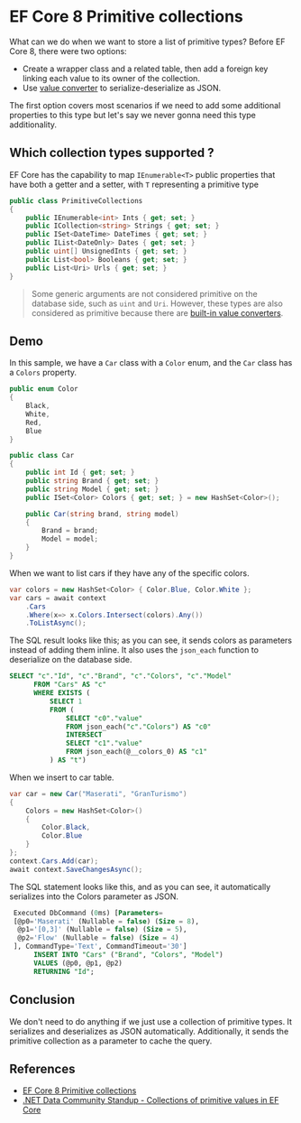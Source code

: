 # EF Core 8 Primitive collections

What can we do when we want to store a list of primitive types? Before EF Core 8, there were two options:

- Create a wrapper class and a related table, then add a foreign key linking each value to its owner of the collection.
- Use [value converter](https://learn.microsoft.com/en-us/ef/core/modeling/value-conversions) to serialize-deserialize as JSON.

The first option covers most scenarios if we need to add some additional properties to this type but let's say we never gonna need this type additionality. 

## Which collection types supported ?

EF Core has the capability to map `IEnumerable<T>` public properties that have both a getter and a setter, with `T` representing a primitive type

```csharp
public class PrimitiveCollections
{
    public IEnumerable<int> Ints { get; set; }
    public ICollection<string> Strings { get; set; }
    public ISet<DateTime> DateTimes { get; set; }
    public IList<DateOnly> Dates { get; set; }
    public uint[] UnsignedInts { get; set; }
    public List<bool> Booleans { get; set; }
    public List<Uri> Urls { get; set; }
}
```

> Some generic arguments are not considered primitive on the database side, such as `uint` and `Uri`. However, these types are also considered as primitive because there are [built-in value converters](https://learn.microsoft.com/en-us/ef/core/modeling/value-conversions?tabs=data-annotations#built-in-converters).

## Demo 

In this sample, we have a `Car` class with a `Color` enum, and the `Car` class has a `Colors` property.

```csharp
public enum Color
{
    Black,
    White,
    Red,
    Blue
}

public class Car
{
    public int Id { get; set; }
    public string Brand { get; set; }
    public string Model { get; set; }
    public ISet<Color> Colors { get; set; } = new HashSet<Color>();

    public Car(string brand, string model)
    {
        Brand = brand;
        Model = model;
    }
}
```

When we want to list cars if they have any of the specific colors.

```csharp
var colors = new HashSet<Color> { Color.Blue, Color.White };
var cars = await context
    .Cars
    .Where(x=> x.Colors.Intersect(colors).Any())
    .ToListAsync();
```

The SQL result looks like this; as you can see, it sends colors as parameters instead of adding them inline. It also uses the `json_each` function to deserialize on the database side.

```sql
SELECT "c"."Id", "c"."Brand", "c"."Colors", "c"."Model"
      FROM "Cars" AS "c"
      WHERE EXISTS (
          SELECT 1
          FROM (
              SELECT "c0"."value"
              FROM json_each("c"."Colors") AS "c0"
              INTERSECT
              SELECT "c1"."value"
              FROM json_each(@__colors_0) AS "c1"
          ) AS "t")

```

When we insert to car table.

```csharp
var car = new Car("Maserati", "GranTurismo")
{
    Colors = new HashSet<Color>()
    {
        Color.Black,
        Color.Blue
    }
};
context.Cars.Add(car);
await context.SaveChangesAsync();
```

The SQL statement looks like this, and as you can see, it automatically serializes into the Colors parameter as JSON.

```sql
 Executed DbCommand (0ms) [Parameters=
 [@p0='Maserati' (Nullable = false) (Size = 8),
  @p1='[0,3]' (Nullable = false) (Size = 5),
  @p2='Flow' (Nullable = false) (Size = 4)
 ], CommandType='Text', CommandTimeout='30']
      INSERT INTO "Cars" ("Brand", "Colors", "Model")
      VALUES (@p0, @p1, @p2)
      RETURNING "Id";
```
## Conclusion

We don't need to do anything if we just use a collection of primitive types. It serializes and deserializes as JSON automatically. Additionally, it sends the primitive collection as a parameter to cache the query.

## References

- [EF Core 8 Primitive collections](https://learn.microsoft.com/en-us/ef/core/what-is-new/ef-core-8.0/whatsnew#primitive-collection-properties)
- [.NET Data Community Standup - Collections of primitive values in EF Core](https://www.youtube.com/watch?v=AUS2OZjsA2I)